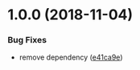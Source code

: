 # 1.0.0 (2018-11-04)


### Bug Fixes

* remove dependency ([e41ca9e](https://github.com/EndemolShineGroup/generator-codebuild/commit/e41ca9e))
